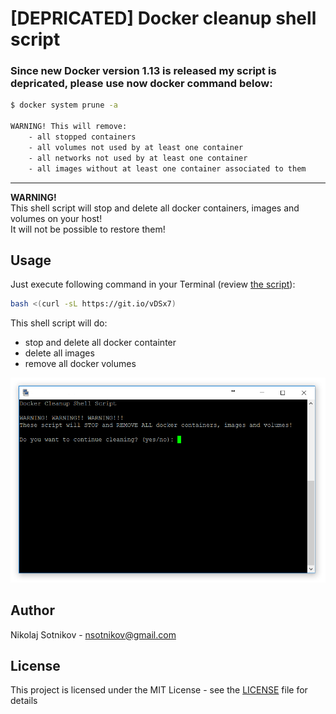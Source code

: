 # [DEPRICATED] Docker cleanup shell script 

### **Since new Docker version 1.13 is released my script is depricated, please use now docker command below:**

```sh
$ docker system prune -a

WARNING! This will remove:
	- all stopped containers
	- all volumes not used by at least one container
	- all networks not used by at least one container
	- all images without at least one container associated to them
```

---

**WARNING!**    
This shell script will stop and delete all docker containers, images and volumes on your host!    
It will not be possible to restore them!

## Usage 
Just execute following command in your Terminal (review [the script](https://raw.githubusercontent.com/nsotnikov/cleanup-docker/master/cleanup-docker.sh)):
```sh
bash <(curl -sL https://git.io/vDSx7)
```
This shell script will do:
  - stop and delete all docker containter
  - delete all images 
  - remove all docker volumes 

<p align="center">
<img alt="Docker cleanup shell script" src=".github/terminal-scsh.png">
</p>

## Author

Nikolaj Sotnikov - [nsotnikov@gmail.com](mailto:nsotnikov@gmail.com)

## License

This project is licensed under the MIT License - see the [LICENSE](LICENSE) file for details
